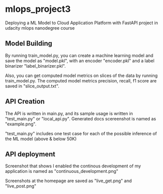 # mlops_project3
Deploying a ML Model to Cloud Application Platform with FastAPI project in udacity mlops nanodegree course

## Model Building
By running train_model.py, you can create a machine learning model and save the model as "model.pkl", with an encoder "encoder.pkl" and a label binarizer "label_binarizer.pkl".

Also, you can get computed model metrics on slices of the data by running train_model.py. The computed model metrics precision, recall, f1 score are saved in "slice_output.txt".

## API Creation
The API is written in main.py, and its sample usage is written in "test_main.py" or "local_api.py".
Generated docs scereenshot is named as "example.png".


"test_main.py" includes one test case for each of the possible inference of the ML model (above & below 50K)

## API deployment
Screenshot that shows I enabled the continous development of my application is named as "continuous_development.png"

Screenshots at the homepage are saved as "live_get.png" and "live_post.png"